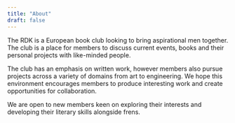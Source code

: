 ```yaml
---
title: "About"
draft: false
---
```


The RDK is a European book club looking to bring aspirational men together. The club is a place for members to discuss 
current events, books and their personal projects with like-minded people.

The club has an emphasis on written work, however members also pursue projects across a variety of domains from art to 
engineering. We hope this environment encourages members to produce interesting work and create opportunities
for collaboration.

We are open to new members keen on exploring their interests and developing their literary skills alongside frens.
